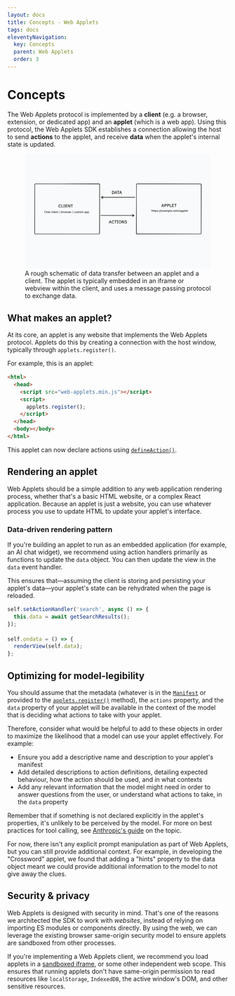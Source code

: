 ```yaml
---
layout: docs
title: Concepts - Web Applets
tags: docs
eleventyNavigation:
  key: Concepts
  parent: Web Applets
  order: 3
---
```


# Concepts

The Web Applets protocol is implemented by a **client** (e.g. a browser, extension, or dedicated app) and an **applet** (which is a web app). Using this protocol, the Web Applets SDK establishes a connection allowing the host to send **actions** to the applet, and receive **data** when the applet's internal state is updated.

<figure>
<img src="./assets/applet-network-diagram.png" alt="A schematic diagram showing an 'Applet' square with arrows connecting to a 'Client' square, showing the passing of actions and data between them">
<figcaption>A rough schematic of data transfer between an applet and a client. The applet is typically embedded in an iframe or webview within the client, and uses a message passing protocol to exchange data.</figcaption>
</figure>

## What makes an applet?

At its core, an applet is any website that implements the Web Applets protocol. Applets do this by creating a connection with the host window, typically through `applets.register()`.

For example, this is an applet:

```html
<html>
  <head>
    <script src="web-applets.min.js"></script>
    <script>
      applets.register();
    </script>
  </head>
  <body></body>
</html>
```

This applet can now declare actions using <a href="/docs/web-applets/reference/applet-scope#defineAction">`defineAction()`</a>.

## Rendering an applet

Web Applets should be a simple addition to any web application rendering process, whether that's a basic HTML website, or a complex React application. Because an applet is just a website, you can use whatever process you use to update HTML to update your applet's interface.

### Data-driven rendering pattern

If you're building an applet to run as an embedded application (for example, an AI chat widget), we recommend using action handlers primarily as functions to update the `data` object. You can then update the view in the `data` event handler.

This ensures that&mdash;assuming the client is storing and persisting your applet's data&mdash;your applet's state can be rehydrated when the page is reloaded.

```js
self.setActionHandler('search', async () => {
  this.data = await getSearchResults();
});

self.ondata = () => {
  renderView(self.data);
};
```

## Optimizing for model-legibility

You should assume that the metadata (whatever is in the <a href="/docs/web-applets/reference/manifest">`Manifest`</a> or provided to the <a href="/docs/web-applets/reference/applet-factory#register">`applets.register()`</a> method), the `actions` property, and the `data` property of your applet will be available in the context of the model that is deciding what actions to take with your applet.

Therefore, consider what would be helpful to add to these objects in order to maximize the likelihood that a model can use your applet effectively. For example:

- Ensure you add a descriptive name and description to your applet's manifest
- Add detailed descriptions to action definitions, detailing expected behaviour, how the action should be used, and in what contexts
- Add any relevant information that the model might need in order to answer questions from the user, or understand what actions to take, in the `data` property

Remember that if something is not declared explicitly in the applet's properties, it's unlikely to be perceived by the model. For more on best practices for tool calling, see <a href="https://docs.anthropic.com/en/docs/build-with-claude/tool-use/overview" target="_blank">Anthropic's guide</a> on the topic.

For now, there isn't any explicit prompt manipulation as part of Web Applets, but you can still provide additional context. For example, in developing the "Crossword" applet, we found that adding a "hints" property to the data object meant we could provide additional information to the model to not give away the clues.

## Security & privacy

Web Applets is designed with security in mind. That's one of the reasons we architected the SDK to work with _websites_, instead of relying on importing ES modules or components directly. By using the web, we can leverage the existing browser same-origin security model to ensure applets are sandboxed from other processes.

If you're implementing a Web Applets client, we recommend you load applets in a <a href="https://developer.mozilla.org/en-US/docs/Web/API/HTMLIFrameElement/sandbox" target="_blank">sandboxed iframe</a>, or some other independent web scope. This ensures that running applets don't have same-origin permission to read resources like `localStorage`, `IndexedDB`, the active window's DOM, and other sensitive resources.

